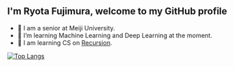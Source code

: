 ## I'm Ryota Fujimura, welcome to my GitHub profile
- 🔭 I am a senior at Meiji University.
- 🌱 I’m learning Machine Learning and Deep Learning at the moment.
- 👯 I am learning CS on [Recursion](https://recursionist.io/users/ajishio).
<!--- 📫 How to reach me: ...-->

[![Top Langs](https://github-readme-stats.vercel.app/api/top-langs/?username=fuji12345&theme=vue-dark&show_icons=true&layout=compact)](https://github.com/mo-ri-regen/github-readme-stats)


